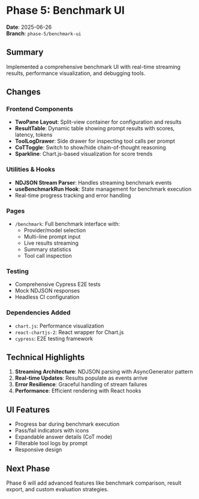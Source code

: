 # Phase 5: Benchmark UI

**Date**: 2025-06-26  
**Branch**: `phase-5/benchmark-ui`

## Summary
Implemented a comprehensive benchmark UI with real-time streaming results, performance visualization, and debugging tools.

## Changes

### Frontend Components
- **TwoPane Layout**: Split-view container for configuration and results
- **ResultTable**: Dynamic table showing prompt results with scores, latency, tokens
- **ToolLogDrawer**: Side drawer for inspecting tool calls per prompt
- **CoTToggle**: Switch to show/hide chain-of-thought reasoning
- **Sparkline**: Chart.js-based visualization for score trends

### Utilities & Hooks
- **NDJSON Stream Parser**: Handles streaming benchmark events
- **useBenchmarkRun Hook**: State management for benchmark execution
- Real-time progress tracking and error handling

### Pages
- `/benchmark`: Full benchmark interface with:
  - Provider/model selection
  - Multi-line prompt input
  - Live results streaming
  - Summary statistics
  - Tool call inspection

### Testing
- Comprehensive Cypress E2E tests
- Mock NDJSON responses
- Headless CI configuration

### Dependencies Added
- `chart.js`: Performance visualization
- `react-chartjs-2`: React wrapper for Chart.js
- `cypress`: E2E testing framework

## Technical Highlights
1. **Streaming Architecture**: NDJSON parsing with AsyncGenerator pattern
2. **Real-time Updates**: Results populate as events arrive
3. **Error Resilience**: Graceful handling of stream failures
4. **Performance**: Efficient rendering with React hooks

## UI Features
- Progress bar during benchmark execution
- Pass/fail indicators with icons
- Expandable answer details (CoT mode)
- Filterable tool logs by prompt
- Responsive design

## Next Phase
Phase 6 will add advanced features like benchmark comparison, result export, and custom evaluation strategies.